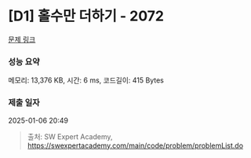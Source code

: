 # [D1] 홀수만 더하기 - 2072 

[문제 링크](https://swexpertacademy.com/main/code/problem/problemDetail.do?contestProbId=AV5QSEhaA5sDFAUq) 

### 성능 요약

메모리: 13,376 KB, 시간: 6 ms, 코드길이: 415 Bytes

### 제출 일자

2025-01-06 20:49



> 출처: SW Expert Academy, https://swexpertacademy.com/main/code/problem/problemList.do